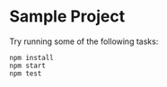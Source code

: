 # Sample Project

Try running some of the following tasks:

```shell
npm install
npm start
npm test
```

